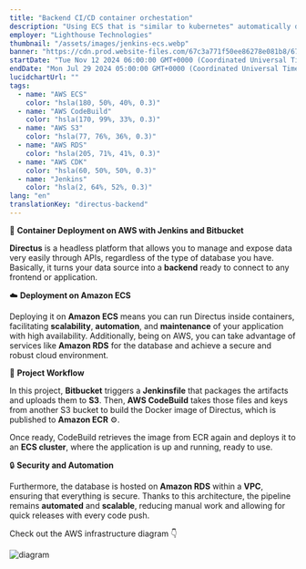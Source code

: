 ```yaml
---
title: "Backend CI/CD container orchestation"
description: "Using ECS that is ❝similar to kubernetes❞ automatically deployed via Jenkins I deployed a container"
employer: "Lighthouse Technologies"
thumbnail: "/assets/images/jenkins-ecs.webp"
banner: "https://cdn.prod.website-files.com/67c3a771f50ee86278e081b8/67cbf29408ea1ae1f6dc48f4_67cbd53bc957f1d484626cff_photo-1504253163759-c23fccaebb55.jpeg"
startDate: "Tue Nov 12 2024 06:00:00 GMT+0000 (Coordinated Universal Time)"
endDate: "Mon Jul 29 2024 05:00:00 GMT+0000 (Coordinated Universal Time)"
lucidchartUrl: ""
tags:
  - name: "AWS ECS"
    color: "hsla(180, 50%, 40%, 0.3)"
  - name: "AWS CodeBuild"
    color: "hsla(170, 99%, 33%, 0.3)"
  - name: "AWS S3"
    color: "hsla(77, 76%, 36%, 0.3)"
  - name: "AWS RDS"
    color: "hsla(205, 71%, 41%, 0.3)"
  - name: "AWS CDK"
    color: "hsla(60, 50%, 50%, 0.3)"
  - name: "Jenkins"
    color: "hsla(2, 64%, 52%, 0.3)"
lang: "en"
translationKey: "directus-backend"
---
```


🚀 **Container Deployment on AWS with Jenkins and Bitbucket**

**Directus** is a headless platform that allows you to manage and expose data very easily through APIs, regardless of the type of database you have. Basically, it turns your data source into a **backend** ready to connect to any frontend or application.

☁️ **Deployment on Amazon ECS**

Deploying it on **Amazon ECS** means you can run Directus inside containers, facilitating **scalability**, **automation**, and **maintenance** of your application with high availability. Additionally, being on AWS, you can take advantage of services like **Amazon RDS** for the database and achieve a secure and robust cloud environment.

🔧 **Project Workflow**

In this project, **Bitbucket** triggers a **Jenkinsfile** that packages the artifacts and uploads them to **S3**. Then, **AWS CodeBuild** takes those files and keys from another S3 bucket to build the Docker image of Directus, which is published to **Amazon ECR** ⚙️.

Once ready, CodeBuild retrieves the image from ECR again and deploys it to an **ECS cluster**, where the application is up and running, ready to use.

🔒 **Security and Automation**

Furthermore, the database is hosted on **Amazon RDS** within a **VPC**, ensuring that everything is secure. Thanks to this architecture, the pipeline remains **automated** and **scalable**, reducing manual work and allowing for quick releases with every code push.

Check out the AWS infrastructure diagram 👇

![diagram](/assets/images/276273238a789dfcec12cf0c6e9ca71b8751857a.png)
